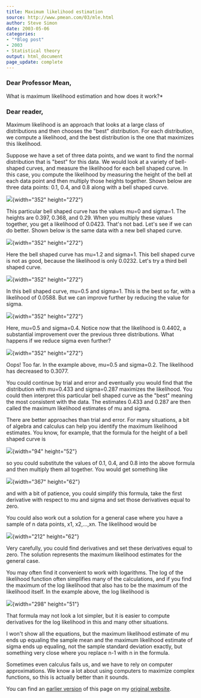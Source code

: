 ```yaml
---
title: Maximum likelihood estimation
source: http://www.pmean.com/03/mle.html
author: Steve Simon
date: 2003-05-06
categories:
- "*Blog post"
- 2003
- Statistical theory
output: html_document
page_update: complete
---
```

### Dear Professor Mean, 

What is maximum likelihood estimation and how does it work?*

### Dear reader,

Maximum likelihood is an approach that looks at a large class of distributions and then chooses the "best" distribution. For each distribution, we compute a likelihood, and the best distribution is the one that maximizes this likelihood.

Suppose we have a set of three data points, and we want to find the normal distribution that is "best" for this data. We would look at a variety of bell-shaped curves, and measure the likelihood for each bell shaped curve. In this case, you compute the likelihood by measuring the height of the bell at each data point and then multiply those heights together. Shown below are three data points: 0.1, 0.4, and 0.8 along with a bell shaped curve.

![](http://www.pmean.com/new-images/03/mle1a.gif){width="352" height="272"}

This particular bell shaped curve has the values mu=0 and sigma=1. The heights are 0.397, 0.368, and 0.29. When you multiply these values together, you get a likelihood of 0.0423. That's not bad. Let's see if we can do better. Shown below is the same data with a new bell shaped curve.

![](http://www.pmean.com/new-images/03/mle2a.gif){width="352" height="272"}

Here the bell shaped curve has mu=1.2 and sigma=1. This bell shaped curve is not as good, because the likelihood is only 0.0232. Let's try a third bell shaped curve.

![](http://www.pmean.com/new-images/03/mle3a.gif){width="352" height="272"}

In this bell shaped curve, mu=0.5 and sigma=1. This is the best so far, with a likelihood of 0.0588. But we can improve further by reducing the value for sigma.

![](http://www.pmean.com/new-images/03/mle4a.gif){width="352" height="272"}

Here, mu=0.5 and sigma=0.4. Notice now that the likelihood is 0.4402, a substantial improvement over the previous three distributions. What happens if we reduce sigma even further?

![](http://www.pmean.com/new-images/03/mle5a.gif){width="352" height="272"}

Oops! Too far. In the example above, mu=0.5 and sigma=0.2. The likelihood has decreased to 0.3077.

You could continue by trial and error and eventually you would find that the distribution with mu=0.433 and sigma=0.287 maximizes the likelihood. You could then interpret this particular bell shaped curve as the "best" meaning the most consistent with the data. The estimates 0.433 and 0.287 are then called the maximum likelihood estimates of mu and sigma.

There are better approaches than trial and error. For many situations, a bit of algebra and calculus can help you identify the maximum likelihood estimates. You know, for example, that the formula for the height of a bell shaped curve is

![](http://www.pmean.com/new-images/03/mle6.gif){width="94" height="52"}

so you could substitute the values of 0.1, 0.4, and 0.8 into the above formula and then multiply them all together. You would get something like

![](http://www.pmean.com/new-images/03/mle7.gif){width="367" height="62"}

and with a bit of patience, you could simplify this formula, take the first derivative with respect to mu and sigma and set those derivatives equal to zero.

You could also work out a solution for a general case where you have a sample of n data points, x1, x2,...,xn. The likelihood would be

![](http://www.pmean.com/new-images/03/mle8.gif){width="212" height="62"}

Very carefully, you could find derivatives and set these derivatives equal to zero. The solution represents the maximum likelihood estimates for the general case.

You may often find it convenient to work with logarithms. The log of the likelihood function often simplifies many of the calculations, and if you find the maximum of the log likelihood that also has to be the maximum of the likelihood itself. In the example above, the log likelihood is

![](http://www.pmean.com/new-images/03/mle9.gif){width="298" height="51"}

That formula may not look a lot simpler, but it is easier to compute derivatives for the log likelihood in this and many other situations.

I won't show all the equations, but the maximum likelihood estimate of mu ends up equaling the sample mean and the maximum likelihood estimate of sigma ends up equaling, not the sample standard deviation exactly, but something very close where you replace n-1 with n in the formula.

Sometimes even calculus fails us, and we have to rely on computer approximations. We know a lot about using computers to maximize complex functions, so this is actually better than it sounds.


You can find an [earlier version][sim1] of this page on my [original website][sim2].

[sim1]: http://www.pmean.com/03/mle.html
[sim2]: http://www.pmean.com/original_site.html

